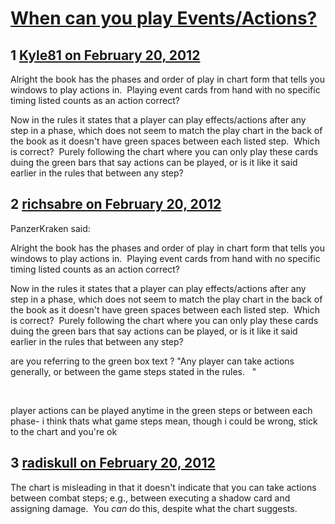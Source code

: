 # [When can you play Events/Actions?](https://community.fantasyflightgames.com/topic/60697-when-can-you-play-eventsactions/)

## 1 [Kyle81 on February 20, 2012](https://community.fantasyflightgames.com/topic/60697-when-can-you-play-eventsactions/?do=findComment&comment=596328)

Alright the book has the phases and order of play in chart form that tells you windows to play actions in.  Playing event cards from hand with no specific timing listed counts as an action correct?

Now in the rules it states that a player can play effects/actions after any step in a phase, which does not seem to match the play chart in the back of the book as it doesn't have green spaces between each listed step.  Which is correct?  Purely following the chart where you can only play these cards duing the green bars that say actions can be played, or is it like it said earlier in the rules that between any step?

## 2 [richsabre on February 20, 2012](https://community.fantasyflightgames.com/topic/60697-when-can-you-play-eventsactions/?do=findComment&comment=596446)

PanzerKraken said:

Alright the book has the phases and order of play in chart form that tells you windows to play actions in.  Playing event cards from hand with no specific timing listed counts as an action correct?

Now in the rules it states that a player can play effects/actions after any step in a phase, which does not seem to match the play chart in the back of the book as it doesn't have green spaces between each listed step.  Which is correct?  Purely following the chart where you can only play these cards duing the green bars that say actions can be played, or is it like it said earlier in the rules that between any step?



are you referring to the green box text ? "Any player can take actions generally, or
between the game steps stated in the rules.   "

 

player actions can be played anytime in the green steps or between each phase- i think thats what game steps mean, though i could be wrong, stick to the chart and you're ok

## 3 [radiskull on February 20, 2012](https://community.fantasyflightgames.com/topic/60697-when-can-you-play-eventsactions/?do=findComment&comment=596484)

The chart is misleading in that it doesn't indicate that you can take actions between combat steps; e.g., between executing a shadow card and assigning damage.  You *can* do this, despite what the chart suggests.

